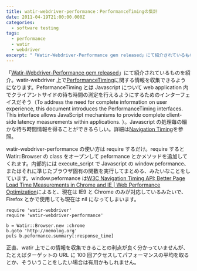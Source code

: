 ```yaml
---
title: watir-webdriver-performance：PerformanceTimingの集計
date: 2011-04-19T21:00:00.000Z
categories:
  - software testing
tags:
  - performance
  - watir
  - webdriver
excerpt: "「Watir-Webdriver-Performance gem released」にて紹介されているものを紹介。watir-webdriver上でPerformanceTimingに関する情報を収集できるようになります。PeformanceTimingとはJavascriptについてweb application内でクライアントサイドの待ち時間の測定を行えるようにするためのインターフェイスだそう（To address the need for complete information on user experience, this document introduces the PerformanceTiming interfaces. This interface allows JavaScript mechanisms to provide complete client-side latency measurements within applications. ）。Javascriptの処理毎の細かな待ち時間情報を得ることができるらしい。詳細はNavigation Timingを参照。"
---
```


「[Watir-Webdriver-Performance gem released](http://altentee.com/blogs/2011/watir-webdriver-performance-gem-released/)」にて紹介されているものを紹介。watir-webdriver 上で[PerformanceTiming](http://w3c-test.org/webperf/specs/NavigationTiming/#nt-navigation-timing-interface)に関する情報を収集できるようになります。PeformanceTiming とは Javascript について web application 内でクライアントサイドの待ち時間の測定を行えるようにするためのインターフェイスだそう（To address the need for complete information on user experience, this document introduces the PerformanceTiming interfaces. This interface allows JavaScript mechanisms to provide complete client-side latency measurements within applications. ）。Javascript の処理毎の細かな待ち時間情報を得ることができるらしい。詳細は[Navigation Timing](http://w3c-test.org/webperf/specs/NavigationTiming/)を参照。

watir-webdriver-performance の使い方は require するだけ。require すると Watir::Browser の class をオープンして peformance とかメソッドを追加してくれます。内部的には execute_script で Javascript の window.peformance、またはそれに準じたブラウザ固有の関数を実行してまとめる、みたいなことをしています。window.peformance は[W3C Navigation Timing API: Better Page Load Time Measurements in Chrome and IE | Web Performance Optimization](http://blog.yottaa.com/2011/03/w3c-navigation-timing-api-better-page-load-time-measurements-in-chrome-and-ie/)によると、現在は IE9 と Chrome のみが対応しているみたいで、Firefox とかで使用しても現在は nil になってしまいます。

```
require 'watir-webdriver'
require 'watir-webdriver-performance'

b = Watir::Browser.new :chrome
b.goto 'http://memolog.org'
puts b.peformance.summary[:response_time]

```

正直、watir 上でこの情報を収集できることの利点が良く分かっていませんが、たとえばターゲットの URL に 100 回アクセスしてパフォーマンスの平均を取るとか、そういうことをしたい場合は有用かもしれません。
